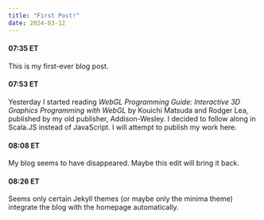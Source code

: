 ```yaml
---
title: "First Post!"
date: 2024-03-12
---
```

#### 07:35 ET

This is my first-ever blog post.

#### 07:53 ET

Yesterday I started reading
_WebGL Programming Guide: Interactive 3D Graphics Programming with WebGL_ by Kouichi Matsuda and Rodger Lea,
published by my old publisher, Addison-Wesley.
I decided to follow along in Scala.JS instead of JavaScript. 
I will attempt to publish my work here.

#### 08:08 ET

My blog seems to have disappeared. Maybe this edit will bring it back.

#### 08:26 ET

Seems only certain Jekyll themes (or maybe only the minima theme) integrate the blog with the homepage automatically.

